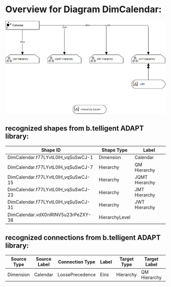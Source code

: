 # Overview for Diagram **DimCalendar**:

![Diagram DimCalendar](../png/DimCalendar.png)
## recognized shapes from b.telligent ADAPT library:

|Shape ID|Shape Type|Label|
|--------|----------|-----|
|DimCalendar.f77LYvtL0lH_vqSuSwCJ-1|Dimension|Calendar|
|DimCalendar.f77LYvtL0lH_vqSuSwCJ-7|Hierarchy|QM Hierarchy|
|DimCalendar.f77LYvtL0lH_vqSuSwCJ-15|Hierarchy|JQMT Hierarchy|
|DimCalendar.f77LYvtL0lH_vqSuSwCJ-23|Hierarchy|JMT Hierarchy|
|DimCalendar.f77LYvtL0lH_vqSuSwCJ-31|Hierarchy|JWT Hierarchy|
|DimCalendar.vdX0nlRlNV5u23rPeZXY-38|HierarchyLevel|<Hierarchy Level>|

## recognized connections from b.telligent ADAPT library:

|Source Type|Source Label|Connection Type|Label|Target Type|Target Label|Connection ID|Source ID|Target ID|
|-----------|------------|---------------|-----|-----------|------------|-------------|---------|---------|
|Dimension|Calendar|LoosePrecedence|Eins|Hierarchy|QM Hierarchy|DimCalendar.f77LYvtL0lH_vqSuSwCJ-39|DimCalendar.f77LYvtL0lH_vqSuSwCJ-1|DimCalendar.f77LYvtL0lH_vqSuSwCJ-7
